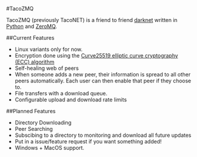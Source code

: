 #TacoZMQ

TacoZMQ (previously TacoNET) is a friend to friend [darknet](http://en.wikipedia.org/wiki/Darknet_%28file_sharing%29) written in [Python](http://www.python.org) and [ZeroMQ](http://www.zeromq.org).

##Current Features

 * Linux variants only for now.
 * Encryption done using the [Curve25519 elliptic curve cryptography (ECC) algorithm](http://en.wikipedia.org/wiki/Curve25519)
 * Self-healing web of peers
  * When someone adds a new peer, their information is spread to all other peers automatically. Each user can then enable that peer if they choose to.
 * File transfers with a download queue.
 * Configurable upload and download rate limits

##Planned Features

 * Directory Downloading
 * Peer Searching
 * Subscibing to a directory to monitoring and download all future updates
 * Put in a issue/feature request if you want something added!
 * Windows + MacOS support.
